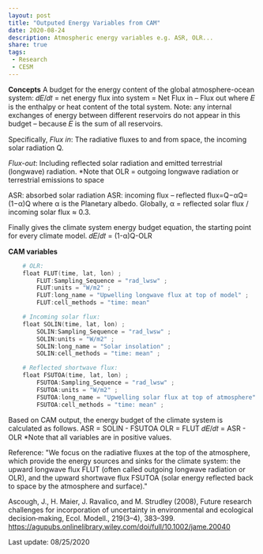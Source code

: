 ```yaml
---
layout: post
title: "Outputed Energy Variables from CAM"
date: 2020-08-24
description: Atmospheric energy variables e.g. ASR, OLR...
share: true
tags:
 - Research
 - CESM
---
```


**Concepts**
A budget for the energy content of the global atmosphere-ocean system:
𝑑𝐸/𝑑𝑡 = net energy flux into system = Net Flux in – Flux out
where 𝐸 is the enthalpy or heat content of the total system. 
Note: any internal exchanges of energy between different reservoirs do not appear in this budget – because 𝐸 is the sum of all reservoirs.

Specifically,
*Flux in*:
The radiative fluxes to and from space, the incoming solar radiation Q. 

*Flux-out*:
Including reflected solar radiation and emitted terrestrial (longwave) radiation.
*Note that OLR = outgoing longwave radiation or terrestrial emissions to space

ASR: absorbed solar radiation
ASR: incoming flux – reflected flux=Q−αQ=(1−α)Q
where α is the Planetary albedo. Globally, α = reflected solar flux / incoming solar flux ≈ 0.3.

Finally gives the climate system energy budget equation, the starting point for every climate model.
𝑑𝐸/𝑑𝑡 = (1-α)Q-OLR

**CAM variables**
```powershell
    # OLR:
    float FLUT(time, lat, lon) ;
	    FLUT:Sampling_Sequence = "rad_lwsw" ;
		FLUT:units = "W/m2" ;
		FLUT:long_name = "Upwelling longwave flux at top of model" ;
		FLUT:cell_methods = "time: mean" 

    # Incoming solar flux:
    float SOLIN(time, lat, lon) ;
        SOLIN:Sampling_Sequence = "rad_lwsw" ;
        SOLIN:units = "W/m2" ;
        SOLIN:long_name = "Solar insolation" ;
        SOLIN:cell_methods = "time: mean" ;

    # Reflected shortwave flux:
	float FSUTOA(time, lat, lon) ;
	    FSUTOA:Sampling_Sequence = "rad_lwsw" ;
		FSUTOA:units = "W/m2" ;
		FSUTOA:long_name = "Upwelling solar flux at top of atmosphere" ;
		FSUTOA:cell_methods = "time: mean" ;
```
Based on CAM output, the energy budget of the climate system is calculated as follows.
ASR = SOLIN - FSUTOA
OLR = FLUT
𝑑𝐸/𝑑𝑡 = ASR - OLR
*Note that all variables are in positive values.

Reference:
"We focus on the radiative fluxes at the top of the atmosphere, which provide the energy sources and sinks for the climate system: the upward longwave flux FLUT (often called outgoing longwave radiation or OLR), and the upward shortwave flux FSUTOA (solar energy reflected back to space by the atmosphere and surface)."

Ascough, J., H. Maier, J. Ravalico, and M. Strudley (2008), Future research challenges for incorporation of uncertainty in environmental and ecological decision‐making, Ecol. Modell., 219(3–4), 383–399.
https://agupubs.onlinelibrary.wiley.com/doi/full/10.1002/jame.20040

Last update: 08/25/2020

